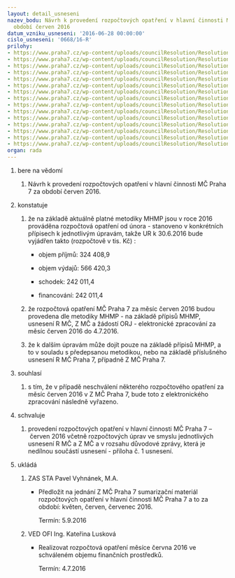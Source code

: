 ```yaml
---
layout: detail_usneseni
nazev_bodu: Návrh k provedení rozpočtových opatření v hlavní činnosti MČ Praha 7 za
  období červen 2016
datum_vzniku_usneseni: '2016-06-28 00:00:00'
cislo_usneseni: '0668/16-R'
prilohy:
- https://www.praha7.cz/wp-content/uploads/councilResolution/Resolutions/27928/export/Duvodovazprava_UR_cerven_2016_FINAL_II~78826.doc
- https://www.praha7.cz/wp-content/uploads/councilResolution/Resolutions/27928/export/Pripis_MHMP_971765_2016~78825.docx
- https://www.praha7.cz/wp-content/uploads/councilResolution/Resolutions/27928/export/Pripis_MHMP_972880_2016~78824.docx
- https://www.praha7.cz/wp-content/uploads/councilResolution/Resolutions/27928/export/Pripis_MHMP_973568_2016~78823.docx
- https://www.praha7.cz/wp-content/uploads/councilResolution/Resolutions/27928/export/Pripis_MHMP_974157_2016~78822.docx
- https://www.praha7.cz/wp-content/uploads/councilResolution/Resolutions/27928/export/Pripis_MHMP_975953_2016~78821.pdf
- https://www.praha7.cz/wp-content/uploads/councilResolution/Resolutions/27928/export/Pripis_MHMP_1014640_2016~78820.docx
- https://www.praha7.cz/wp-content/uploads/councilResolution/Resolutions/27928/export/Pripis_MHMP_1106622_2016~78819.docx
- https://www.praha7.cz/wp-content/uploads/councilResolution/Resolutions/27928/export/Pripis_MHMP_1107057_2016~78818.docx
- https://www.praha7.cz/wp-content/uploads/councilResolution/Resolutions/27928/export/Pripis_MHMP_1107721_2016~78817.docx
- https://www.praha7.cz/wp-content/uploads/councilResolution/Resolutions/27928/export/Pripis_MHMP_1109759_2016~78816.docx
- https://www.praha7.cz/wp-content/uploads/councilResolution/Resolutions/27928/export/Pripis_MHMP_1116365_2016~78815.docx
- https://www.praha7.cz/wp-content/uploads/councilResolution/Resolutions/27928/export/Pripis_MHMP_1117069_2016~78814.docx
- https://www.praha7.cz/wp-content/uploads/councilResolution/Resolutions/27928/export/Pripis_MHMP_1118237_2016~78813.docx
- https://www.praha7.cz/wp-content/uploads/councilResolution/Resolutions/27928/export/export~298345.pdf
organ: rada
---
```

<OL class=urzList_view id=urzList>
<LI class=urzClass1><SPAN name="1">bere na vědomí</SPAN> 
<OL class=urzOlClass>
<LI class=urzClass2 style="TEXT-ALIGN: left"><SPAN>
<P>Návrh k provedení rozpočtových opatření v hlavní činnosti MČ Praha 7 za období červen 2016.</P></SPAN></LI></OL></LI>
<LI class=urzClass1><SPAN name="6">konstatuje</SPAN> 
<OL class=urzOlClass>
<LI class=urzClass2 style="TEXT-ALIGN: left"><SPAN>
<P>že na základě aktuálně platné metodiky MHMP jsou v roce 2016 prováděna rozpočtová opatření od února - stanoveno v konkrétních přípisech k jednotlivým úpravám, takže UR k 30.6.2016 bude vyjádřen takto (rozpočtově v tis. Kč) :</P></SPAN>
<UL class=urzUlClass>
<LI class=urzClass3 style="TEXT-ALIGN: left"><SPAN>
<P>objem příjmů: 324 408,9</P></SPAN></LI>
<LI class=urzClass3 style="TEXT-ALIGN: left"><SPAN>
<P>objem výdajů: 566 420,3</P></SPAN></LI>
<LI class=urzClass3 style="TEXT-ALIGN: left"><SPAN>
<P>schodek: 242 011,4</P></SPAN></LI>
<LI class=urzClass3 style="TEXT-ALIGN: left"><SPAN>
<P>financování: 242 011,4</P></SPAN></LI></UL></LI>
<LI class=urzClass2 style="TEXT-ALIGN: left"><SPAN>
<P>že rozpočtová opatření MČ Praha 7 za měsíc&nbsp;červen 2016 budou provedena dle metodiky MHMP - na základě přípisů MHMP, usnesení R MČ, Z MČ a žádostí ORJ - elektronické zpracování za měsíc&nbsp;červen 2016 do 4.7.2016.</P></SPAN></LI>
<LI class=urzClass2 style="TEXT-ALIGN: left"><SPAN>
<P>že k dalším úpravám může dojít pouze na základě přípisů MHMP, a to v souladu s předepsanou metodikou, nebo na základě příslušného usnesení R MČ Praha 7, případně Z MČ Praha 7.</P></SPAN></LI></OL></LI>
<LI class=urzClass1><SPAN name="26">souhlasí</SPAN> 
<OL class=urzOlClass>
<LI class=urzClass2 style="TEXT-ALIGN: left"><SPAN>
<P>s tím, že v případě neschválení některého rozpočtového opatření za měsíc&nbsp;červen 2016 v Z MČ Praha 7, bude toto z elektronického zpracování následně vyřazeno.</P></SPAN></LI></OL></LI>
<LI class=urzClass1><SPAN name="24">schvaluje</SPAN> 
<OL class=urzOlClass>
<LI class=urzClass2 style="TEXT-ALIGN: left"><SPAN>
<P>provedení rozpočtových opatření v hlavní činnosti MČ Praha 7 –&nbsp;červen 2016 včetně rozpočtových úprav ve smyslu jednotlivých usnesení R MČ a Z MČ a v rozsahu důvodové zprávy, která je nedílnou součástí usnesení - příloha č. 1 usnesení.</P></SPAN></LI></OL></LI>
<LI class=urzClass1 id=urzUkoly><SPAN name="1">ukládá</SPAN>
<OL class=urzOlClass>
<LI class=urzClass2><SPAN>
<P>ZAS STA Pavel Vyhnánek, M.A.</P></SPAN>
<UL class=urzUlClass>
<LI class=urzClass3><SPAN>
<P>Předložit na jednání Z MČ Praha 7 sumarizační materiál rozpočtových opatření v hlavní činnosti MČ Praha 7 a to za období: květen, červen, červenec 2016.</P></SPAN><SPAN class=urzUkolTermin>Termín:&nbsp;5.9.2016</SPAN></LI></UL></LI>
<LI class=urzClass2><SPAN>
<P>VED OFI Ing. Kateřina Lusková</P></SPAN>
<UL class=urzUlClass>
<LI class=urzClass3><SPAN>
<P>Realizovat rozpočtová opatření měsíce června 2016 ve schváleném objemu finančních prostředků.</P></SPAN><SPAN class=urzUkolTermin>Termín:&nbsp;4.7.2016</SPAN></LI></UL></LI></OL></LI></OL>